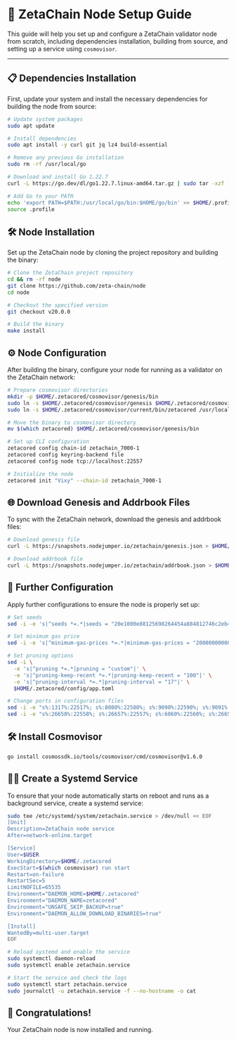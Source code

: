 # 🚀 ZetaChain Node Setup Guide

This guide will help you set up and configure a ZetaChain validator node from scratch, including dependencies installation, building from source, and setting up a service using `cosmovisor`.

---

## 📋 **Dependencies Installation**

First, update your system and install the necessary dependencies for building the node from source:

```bash
# Update system packages
sudo apt update

# Install dependencies
sudo apt install -y curl git jq lz4 build-essential

# Remove any previous Go installation
sudo rm -rf /usr/local/go

# Download and install Go 1.22.7
curl -L https://go.dev/dl/go1.22.7.linux-amd64.tar.gz | sudo tar -xzf - -C /usr/local

# Add Go to your PATH
echo 'export PATH=$PATH:/usr/local/go/bin:$HOME/go/bin' >> $HOME/.profile
source .profile
```

## 🛠️ Node Installation

Set up the ZetaChain node by cloning the project repository and building the binary:

```bash
# Clone the ZetaChain project repository
cd && rm -rf node
git clone https://github.com/zeta-chain/node
cd node

# Checkout the specified version
git checkout v20.0.0

# Build the binary
make install
```

## ⚙️ Node Configuration
After building the binary, configure your node for running as a validator on the ZetaChain network:
```bash
# Prepare cosmovisor directories
mkdir -p $HOME/.zetacored/cosmovisor/genesis/bin
sudo ln -s $HOME/.zetacored/cosmovisor/genesis $HOME/.zetacored/cosmovisor/current -f
sudo ln -s $HOME/.zetacored/cosmovisor/current/bin/zetacored /usr/local/bin/zetacored -f

# Move the binary to cosmovisor directory
mv $(which zetacored) $HOME/.zetacored/cosmovisor/genesis/bin

# Set up CLI configuration
zetacored config chain-id zetachain_7000-1
zetacored config keyring-backend file
zetacored config node tcp://localhost:22557

# Initialize the node
zetacored init "Vixy" --chain-id zetachain_7000-1
```
## 🌐 Download Genesis and Addrbook Files
To sync with the ZetaChain network, download the genesis and addrbook files:
```bash
# Download genesis file
curl -L https://snapshots.nodejumper.io/zetachain/genesis.json > $HOME/.zetacored/config/genesis.json

# Download addrbook file
curl -L https://snapshots.nodejumper.io/zetachain/addrbook.json > $HOME/.zetacored/config/addrbook.json
```
## 🔧 Further Configuration
Apply further configurations to ensure the node is properly set up:
```bash
# Set seeds
sed -i -e 's|^seeds *=.*|seeds = "20e1000e88125698264454a884812746c2eb4807@seeds.lavenderfive.com:22556,1d41d344d3370d2ba54332de4967baa5cbd70a06@rpc.zetachain.nodestake.org:666,ade4d8bc8cbe014af6ebdf3cb7b1e9ad36f412c0@seeds.polkachu.com:22556,8d93468c6022fb3b263963bdea46b0a131d247cd@34.28.196.79:26656,637077d431f618181597706810a65c826524fd74@zetachain.rpc.nodeshub.online:22556"|' $HOME/.zetacored/config/config.toml

# Set minimum gas price
sed -i -e 's|^minimum-gas-prices *=.*|minimum-gas-prices = "20000000000azeta"|' $HOME/.zetacored/config/app.toml

# Set pruning options
sed -i \
  -e 's|^pruning *=.*|pruning = "custom"|' \
  -e 's|^pruning-keep-recent *=.*|pruning-keep-recent = "100"|' \
  -e 's|^pruning-interval *=.*|pruning-interval = "17"|' \
  $HOME/.zetacored/config/app.toml

# Change ports in configuration files
sed -i -e "s%:1317%:22517%; s%:8080%:22580%; s%:9090%:22590%; s%:9091%:22591%; s%:8545%:22545%; s%:8546%:22546%; s%:6065%:22565%" $HOME/.zetacored/config/app.toml
sed -i -e "s%:26658%:22558%; s%:26657%:22557%; s%:6060%:22560%; s%:26656%:22556%; s%:26660%:22561%" $HOME/.zetacored/config/config.toml
```
## 🛠️ Install Cosmovisor
```bash
go install cosmossdk.io/tools/cosmovisor/cmd/cosmovisor@v1.6.0
```

## 🧑‍💻 Create a Systemd Service
To ensure that your node automatically starts on reboot and runs as a background service, create a systemd service:
```bash
sudo tee /etc/systemd/system/zetachain.service > /dev/null << EOF
[Unit]
Description=ZetaChain node service
After=network-online.target

[Service]
User=$USER
WorkingDirectory=$HOME/.zetacored
ExecStart=$(which cosmovisor) run start
Restart=on-failure
RestartSec=5
LimitNOFILE=65535
Environment="DAEMON_HOME=$HOME/.zetacored"
Environment="DAEMON_NAME=zetacored"
Environment="UNSAFE_SKIP_BACKUP=true"
Environment="DAEMON_ALLOW_DOWNLOAD_BINARIES=true"

[Install]
WantedBy=multi-user.target
EOF

# Reload systemd and enable the service
sudo systemctl daemon-reload
sudo systemctl enable zetachain.service

# Start the service and check the logs
sudo systemctl start zetachain.service
sudo journalctl -u zetachain.service -f --no-hostname -o cat
```

## 🎉 Congratulations!
Your ZetaChain node is now installed and running.


